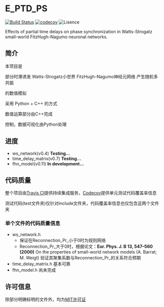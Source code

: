 # E_PTD_PS

[![Build Status](https://travis-ci.org/SHawnHardy/E_PTD_PS.svg?branch=master)](https://travis-ci.org/SHawnHardy/E_PTD_PS)
[![codecov](https://codecov.io/gh/SHawnHardy/E_PTD_PS/branch/master/graph/badge.svg)](https://codecov.io/gh/SHawnHardy/E_PTD_PS)
![Lisence](https://img.shields.io/github/license/SHawnHardy/E_PTD_PS.svg?style=flat)

Effects of partial time delays on phase synchronization in Watts-Strogatz small-world FitzHugh-Nagumo neuronal networks.

## 简介

本项目是

部分时滞诱发 Watts-Strogatz小世界 FitzHugh-Nagumo神经元网络 产生随机多共振

的数值模拟

采用 Python + C++ 的方式

数值运算部分由C++完成

控制，数据可视化由Python处理

## 进度

* ws_network(v0.4) **Testing...**
* time_delay_matrix(v0.7) **Testing...**
* fhn_model(v0.11) **In development...**

## 代码质量

整个项目由[Travis CI](https://travis-ci.org)提供持续集成服务，[Codecov](https://codecov.io)提供单元测试代码覆盖率信息

测试代码(test文件夹)仅针对include文件夹，代码覆盖率信息也仅包含这两个文件夹

### 单个文件的代码质量信息

* ws_network.h
  * 保证在Reconnection_Pr_小于0时为规则网络
  * Reconnection_Pr_大于0时，根据论文：**Eur. Phys. J. B 13, 547–560 (2000)** 
  On the properties of small-world network models 
  (A. Barrat; M. Weigt)
  验证其聚集系数与Reconnection_Pr_的关系符合预期
* time_delay_matrix.h 基本可靠
* fhn_model.h 尚未完成

## 许可信息

除部分明确标明的文件外，均为[MIT许可证](https://opensource.org/licenses/MIT)
